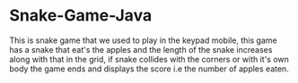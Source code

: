 # Snake-Game-Java
This is snake game that we used to play in the keypad mobile, this game has a snake that eat's the apples and the length of the snake increases along with that in the grid, if snake collides with the corners or with it's own body the game ends and displays the score i.e the number of apples eaten.
